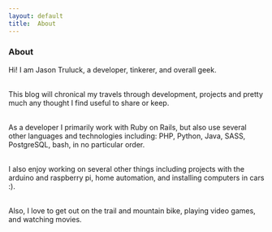 ```yaml
---
layout: default
title:  About
---
```


<div id="about">
  <h3>About</h3>
  Hi! I am Jason Truluck, a developer, tinkerer, and overall geek. 
  <br/><br/>

  This blog will chronical my travels through development, projects and pretty
  much any thought I find useful to share or keep. 
  <br/><br/>

  As a developer I primarily work with Ruby on Rails, but also use several other
  languages and technologies including: PHP, Python, Java, SASS, PostgreSQL,
  bash, in no particular order.
  <br/><br/>

  I also enjoy working on several other things including projects with the arduino and
  raspberry pi, home automation, and installing computers in cars :). 
  <br/><br/>

  Also, I love to get out on the trail and mountain bike, playing video games, and watching movies. 
</div>
